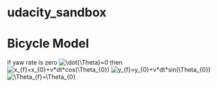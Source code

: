 # udacity_sandbox
# Bicycle Model
if yaw rate is zero
<img src="https://latex.codecogs.com/gif.latex?\dot{\Theta}=0" title="\dot{\Theta}=0" />
then
<img src="https://latex.codecogs.com/gif.latex?x_{f}=x_{0}&plus;v*dt*cos(\Theta_{0})" title="x_{f}=x_{0}+v*dt*cos(\Theta_{0})" />
<img src="https://latex.codecogs.com/gif.latex?y_{f}=y_{0}&plus;v*dt*sin(\Theta_{0})" title="y_{f}=y_{0}+v*dt*sin(\Theta_{0})" />
<img src="https://latex.codecogs.com/gif.latex?\Theta_{f}=\Theta_{0}" title="\Theta_{f}=\Theta_{0}" />